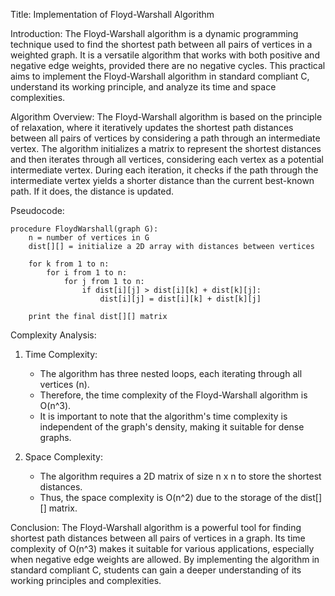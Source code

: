 Title: Implementation of Floyd-Warshall Algorithm

Introduction:
The Floyd-Warshall algorithm is a dynamic programming technique used to find the shortest path between all pairs of vertices in a weighted graph. It is a versatile algorithm that works with both positive and negative edge weights, provided there are no negative cycles. This practical aims to implement the Floyd-Warshall algorithm in standard compliant C, understand its working principle, and analyze its time and space complexities.

Algorithm Overview:
The Floyd-Warshall algorithm is based on the principle of relaxation, where it iteratively updates the shortest path distances between all pairs of vertices by considering a path through an intermediate vertex. The algorithm initializes a matrix to represent the shortest distances and then iterates through all vertices, considering each vertex as a potential intermediate vertex. During each iteration, it checks if the path through the intermediate vertex yields a shorter distance than the current best-known path. If it does, the distance is updated.

Pseudocode:
```
procedure FloydWarshall(graph G):
    n = number of vertices in G
    dist[][] = initialize a 2D array with distances between vertices

    for k from 1 to n:
        for i from 1 to n:
            for j from 1 to n:
                if dist[i][j] > dist[i][k] + dist[k][j]:
                    dist[i][j] = dist[i][k] + dist[k][j]

    print the final dist[][] matrix
```

Complexity Analysis:
1. Time Complexity:
   - The algorithm has three nested loops, each iterating through all vertices (n).
   - Therefore, the time complexity of the Floyd-Warshall algorithm is O(n^3).
   - It is important to note that the algorithm's time complexity is independent of the graph's density, making it suitable for dense graphs.

2. Space Complexity:
   - The algorithm requires a 2D matrix of size n x n to store the shortest distances.
   - Thus, the space complexity is O(n^2) due to the storage of the dist[][] matrix.


Conclusion:
The Floyd-Warshall algorithm is a powerful tool for finding shortest path distances between all pairs of vertices in a graph. Its time complexity of O(n^3) makes it suitable for various applications, especially when negative edge weights are allowed. By implementing the algorithm in standard compliant C, students can gain a deeper understanding of its working principles and complexities.